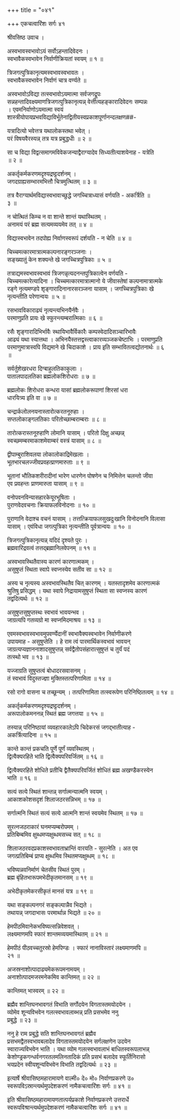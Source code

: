 +++
title = "०४१"

+++
एकचत्वारिंशः सर्गः ४१  
  
श्रीवसिष्ठ उवाच ।  
  
अस्वभावस्वभावोऽयं सर्वोऽहन्तादिवेदनः ।  
स्वभावैकस्वभावेन निर्वाणीक्रियतां स्वयम् ॥ १ ॥  
  
त्रिजगत्पुत्रिकानृत्यमस्वभावस्वभावतः ।  
स्वभावैकस्वभावेन निर्वाणं चात्र वर्ण्यते ॥   
  
अस्वभावोऽविद्या तत्स्वभावोऽयमात्मा सर्वजगद्रूपः   
सन्नहन्तादिवक्ष्यमाणत्रिजगत्पुत्रिकानृत्यन्न् वेत्तीत्यहङ्कारादिवेदनः सम्पन्नः   
। एवमनिर्वाणोऽयमात्मा स्वयं   
शास्त्रीयोपायप्रभवविद्याविर्भूतेनाद्वितीयस्वप्रकाशपूर्णानन्दलक्षण##-  
  
यत्रादित्यो भवेत्तत्र यथालोकस्तथा भवेत् ।  
परं विषयवैरस्यन्न् तत्र यत्र प्रबुद्धधीः ॥ २ ॥  
  
सा च विद्या विद्वत्समागमविवेकजन्याद्वैराग्यादेव सिध्यतीत्याशयेनाह - यत्रेति   
॥ २ ॥  
  
अकर्तृकर्मकरणमदृश्यद्रष्ट्टदर्शनम् ।  
जगदग्राह्यसम्भारमभित्तौ चित्रमुत्थितम् ॥ ३ ॥  
  
तत्र वैराग्यार्थमविद्यास्वभावाच्छुद्धे जगच्चित्राध्यासं वर्णयति - अकर्त्रिति ॥   
३ ॥  
  
न चोत्थितं किम्च न वा शान्ते शान्तं यथास्थितम् ।  
अनामयं परं ब्रह्म सत्यमव्ययमेव तत् ॥ ४ ॥  
  
विद्यास्वभावेन तदपोह्य निर्वाणस्वरूपं दर्शयति - न चेति ॥ ४ ॥  
  
चिच्चमत्कारमात्रात्मकल्पनारङ्गरञ्जनाः ।  
सङ्ख्यातुं केन शक्यन्ते खे जगच्चित्रपुत्रिकाः ॥ ५ ॥  
  
तत्राद्यमस्वभावस्वभावं त्रिजगन्नृत्यदनन्तपुत्रिकात्वेन वर्णयति -   
चिच्चमत्कारेत्यादिना । चिच्चमत्कारमात्रात्मानो ये जीवास्तेषां कल्पनामात्रात्मके   
रङ्गे नृत्यमण्डपे शृङ्गारादिनानारसरञ्जना यासाम् । जगच्चित्रपुत्रिकाः खे   
नृत्यन्तीति परेणान्वयः ॥ ५ ॥  
  
रसभावविकाराढ्यं नृत्यन्त्यभिनयैर्नवैः ।  
परमाणुप्रति प्रायः खे स्फुरन्त्यम्बरात्मिकाः ॥ ६ ॥  
  
रसैः शृङ्गारादिभिर्भावैः स्थायिभावैर्विकारैः कम्पस्वेदादिसञ्चारिभावैः   
आढ्यं यथा स्यात्तथा । अभिनयैस्तत्तद्वस्त्वाकारव्यञ्जकचेष्टाभिः । परमाणुप्रति   
परमाणुमात्रास्वपि विद्यमाने खे चिदाकाशे । प्राय इति सम्भावितत्वद्योतनार्थः ॥ ६   
॥  
  
सर्वर्तुशेखरधरा दिग्बाहुलतिकाकुलाः ।  
पातालपादलतिका ब्रह्मलोकशिरोधराः ॥ ७ ॥  
  
ब्रह्मलोकः शिरोधरा कन्धरा यासां ब्रह्मलोकरूपाणां शिरसां धरा   
धारयित्र्य इति वा ॥ ७ ॥  
  
चन्द्रार्कलोलनयनास्तारोत्करतनूरुहाः ।  
सप्तलोकाङ्गलतिकाः परितोच्छाम्बराम्बराः ॥ ८ ॥  
  
तारोत्करास्तनूरुहाणि लोमानि यासाम् । परितो दिक्षु अच्छन्न्   
स्वच्छमम्बरमाकाशमेवाम्बरं वस्त्रं यासाम् ॥ ८ ॥  
  
द्वीपाम्बुराशिवलया लोकालोकाद्रिमेखलाः ।  
भूतभारचलज्जीवप्रवहत्प्राणमारुताः ॥ ९ ॥  
  
भूतानां भौतिकशरीरादीनां भारेण धारणेन पोषणेन च निमित्तेन चलन्तो जीवा   
एव प्रवहन्तः प्राणमारुता यासाम् ॥ ९ ॥  
  
वनोपवनविन्यासहारकेयूरभूषिताः ।  
पुराणवेदवचनाः क्रियाफलविनोदनाः ॥ १० ॥  
  
पुराणानि वेदाश्च वचनं यासाम् । तत्तत्क्रियाफलसुखदुःखानि विनोदनानि विलासा   
यासाम् । एवंविधा जगत्पुत्रिका नृत्यन्तीति पूर्वत्रान्वयः ॥ १० ॥  
  
त्रिजगत्पुत्रिकानृत्यन्न् यदिदं दृश्यते पुरः ।  
ब्रह्मवारिद्रवत्वं तत्तद्ब्रह्मानिलवेपनम् ॥ ११ ॥  
  
अस्वभावस्थितैवास्य कारणं कारणात्मकम् ।  
असुषुप्तं स्थिता स्वापे स्वप्नस्येव सतीव सा ॥ १२ ॥  
  
अस्य च नृत्यस्य अस्वभावस्थितैव चित् कारणम् । यतस्तादृशमेव कारणात्मकं   
श्रुतिषु प्रसिद्धम् । यथा स्वापे निद्रायामसुषुप्तं स्थिता सा स्वप्नस्य कारणं   
तद्वदित्यर्थः ॥ १२ ॥  
  
असुषुप्तसुषुप्तस्थः स्वभावं भावयन्भव ।  
जाग्रत्यपि गतव्यग्रो मा स्वप्नमिदमाश्रय ॥ १३ ॥  
  
एवमस्वभावस्वभावमुपवर्ण्येदानीं स्वभावैक्यस्वभावेन निर्वाणीकरणे   
उपायमाह - असुषुप्तेति । हे राम त्वं पारमार्थिकस्वभावं भावयन्   
जाग्रत्यप्यज्ञाननाशादसुषुप्तन्न् सर्वद्वैतोपसंहारात्सुषुप्तं च तुर्यं पदं   
तत्स्थो भव ॥ १३ ॥  
  
यज्जाग्रति सुषुप्तत्वं बोधादरसवासनम् ।  
तं स्वभावं विदुस्तज्ज्ञा मुक्तिस्तत्परिणामिता ॥ १४ ॥  
  
रसो रागो वासना च तच्छून्यम् । तत्परिणामिता तत्स्वरूपेण परिनिष्ठितत्वम् ॥ १४ ॥  
  
अकर्तृकर्मकरणमदृश्यद्रष्ट्टदर्शनम् ।  
अरूपालोकमननन्न् स्थितं ब्रह्म जगत्तया ॥ १५ ॥  
  
तस्यान्न् परिनिष्ठायां व्यवहारकालेऽपि चिदेकरसं जगद्भातीत्याह -   
अकर्त्रित्यादिना ॥ १५ ॥  
  
कान्ते कान्तं प्रकचति पूर्णे पूर्णं व्यवस्थितम् ।  
द्वित्वैक्यरहिते भाति द्वित्वैक्यपरिवर्जितम् ॥ १६ ॥  
  
द्वित्वैक्यरहिते शोधिते प्रतीचि द्वैतैक्यपरिवर्जितं शोधितं ब्रह्म अखण्डैकरस्येन   
भाति ॥ १६ ॥  
  
सत्यं सत्ये स्थितं शान्तन्न् सर्गात्मन्यात्मनि स्वयम् ।  
आकाशकोशसदृशं शिलाजठरसन्निभम् ॥ १७ ॥  
  
सर्गात्मनि स्थितं सत्यं सत्ये आत्मनि शान्तं स्वयमेव स्थितम् ॥ १७ ॥  
  
सुरत्नजठराकारं घनमप्यम्बरोपमम् ।  
प्रतिबिम्बमिव क्षुब्धमप्यक्षुब्धमसच्च सत् ॥ १८ ॥  
  
शिलाजठरवदप्रकाशस्वभावताभ्रान्तिं वारयति - सुरत्नेति । अत एव   
जगत्प्रतिबिम्बं प्राप्य क्षुब्धमिव स्थितमप्यक्षुब्धम् ॥ १८ ॥  
  
भविष्यन्नवनिर्माणं चेतसीव स्थितं पुरम् ।  
ब्रह्म बृंहितभारूपमभेदीकृतमानसम् ॥ १९ ॥  
  
अभेदीकृतमेकरसीकृतं मानसं यत्र ॥ १९ ॥  
  
यथा सङ्कल्पनगरं सङ्कल्पान्नैव भिद्यते ।  
तथायन्न् जगदाभासः परमार्थान्न भिद्यते ॥ २० ॥  
  
हेमपीठमिवानेकभविष्यत्सन्निवेशवत् ।  
लक्ष्यमाणमपि स्फारं शान्तमव्ययमास्थितम् ॥ २१ ॥  
  
हेमपीठं पीठवच्चतुरस्रो हेमपिण्डः । स्फारं नानाविस्तारं लक्ष्यमाणमपि ॥   
२१ ॥  
  
अजस्रनाशोत्पादाढ्यमेकरूपमनामयम् ।  
अनाशोत्पादमजरमनेकमिव कान्तिमत् ॥ २२ ॥  
  
कान्तिमत् भास्वरम् ॥ २२ ॥  
  
ब्रह्मैव शान्तिघनभावगतं विभाति सर्गोदयेन विगतास्तमयोदयेन ।  
व्योमेव शून्यविभवेन गलत्स्वभावलाब्भन्न् प्रति प्रसभमेव ननु   
प्रबुद्धे ॥ २३ ॥  
  
ननु हे राम प्रबुद्धे सति शान्तिघनभावगतं ब्रह्मैव   
प्रसभमद्वैतस्वभावबलादेव विगतास्तमयोदयेन सर्गलक्षणेन उदयेन   
स्वाराज्यविभवेन भाति । यथा व्योम गलत्स्वभावलाभं बाधितस्वरूपलाभन्न्   
केशोण्ड्रकगन्धर्वनगरतलमलिनतादिकं प्रति प्रसभं बलादेव स्फूर्तिनिरासो   
भयप्रदेन स्वीयशून्यविभवेन विभाति तद्वदित्यर्थः ॥ २३ ॥  
  
इत्यार्षे श्रीवासिष्ठमहारामायणे वाल्मी० दे० मो० निर्वाणप्रकरणे उ०   
स्वरूपविऽस्रान्त्यर्थमुपदेशकरणं नामैकचत्वारिंशः सर्गः ॥ ४१ ॥  
  
इति श्रीवासिष्ठमहारामायणतात्पर्यप्रकाशे निर्वाणप्रकरणे उत्तरार्धे   
स्वरूपविश्रान्त्यर्थमुपदेशकरणं नामैकचत्वारिंशः सर्गः ॥ ४१ ॥  
  
  